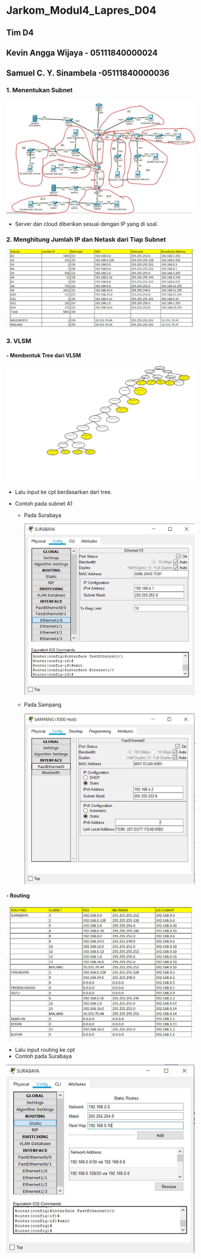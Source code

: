 # Jarkom_Modul4_Lapres_D04

## Tim D4

## Kevin Angga Wijaya - 05111840000024

## Samuel C. Y. Sinambela -05111840000036

### 1. Menentukan Subnet

![subnet](/img/subnet.JPG)

- Server dan cloud diberikan sesuai dengan IP yang di soal.

### 2. Menghitung Jumlah IP dan Netask dari Tiap Subnet

![hitung](/img/hitung_subnet.JPG)

### 3. VLSM

#### - Membentuk Tree dari VLSM

![VLSM](/img/VLSM.png)

- Lalu input ke cpt berdasarkan dari tree.
- Contoh pada subnet A1

  - Pada Surabaya

    ![Surabaya](/img/A1_SURABAYA.JPG)

  - Pada Sampang

    ![Sampang](/img/A1_SAMPANG.JPG)

#### - Routing

![routing](/img/routing_vlsm.JPG)

- Lalu input routing ke cpt
- Contoh pada Surabaya

![Routing](/img/routing_surabaya.JPG)
